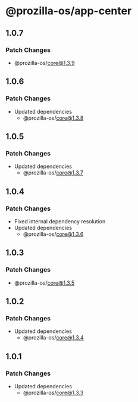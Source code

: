 # @prozilla-os/app-center

## 1.0.7

### Patch Changes

- @prozilla-os/core@1.3.9

## 1.0.6

### Patch Changes

- Updated dependencies
  - @prozilla-os/core@1.3.8

## 1.0.5

### Patch Changes

- Updated dependencies
  - @prozilla-os/core@1.3.7

## 1.0.4

### Patch Changes

- Fixed internal dependency resolution
- Updated dependencies
  - @prozilla-os/core@1.3.6

## 1.0.3

### Patch Changes

- @prozilla-os/core@1.3.5

## 1.0.2

### Patch Changes

- Updated dependencies
  - @prozilla-os/core@1.3.4

## 1.0.1

### Patch Changes

- Updated dependencies
  - @prozilla-os/core@1.3.3

